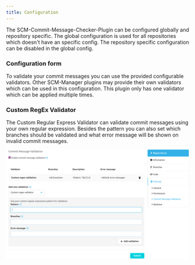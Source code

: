 ```yaml
---
title: Configuration
---
```

The SCM-Commit-Message-Checker-Plugin can be configured globally and repository specific. The global configuration is used for all repositories which doesn't have an specific config. The repository specific configuration can be disabled in the global config.

### Configuration form
To validate your commit messages you can use the provided configurable validators. Other SCM-Manager plugins may provide their own validators which can be used in this configuration.
This plugin only has one validator which can be applied multiple times.

### Custom RegEx Validator
The Custom Regular Express Validator can validate commit messages using your own regular expression. 
Besides the pattern you can also set which branches should be validated and what error message will be shown on invalid commit messages.

![Commit Message Validation configuration](assets/config.png)
